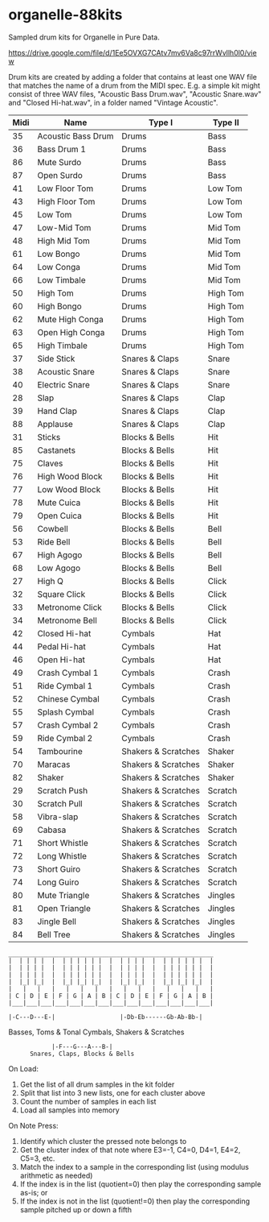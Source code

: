 # organelle-88kits
Sampled drum kits for Organelle in Pure Data.

https://drive.google.com/file/d/1Ee5OVXG7CAtv7mv6Va8c97rrWvllh0l0/view

Drum kits are created by adding a folder that contains at least one WAV file that matches the name of a drum from the MIDI spec. E.g. a simple kit might consist of three WAV files, "Acoustic Bass Drum.wav", "Acoustic Snare.wav" and "Closed Hi-hat.wav", in a folder named "Vintage Acoustic".

| Midi | Name               | Type I              | Type II    |
|------|--------------------|---------------------|------------|
|  35  | Acoustic Bass Drum | Drums               | Bass       |
|  36  | Bass Drum 1        | Drums               | Bass       |
|  86  | Mute Surdo         | Drums               | Bass       |
|  87  | Open Surdo         | Drums               | Bass       |
|  41  | Low Floor Tom      | Drums               | Low Tom    |
|  43  | High Floor Tom     | Drums               | Low Tom    |
|  45  | Low Tom            | Drums               | Low Tom    |
|  47  | Low-Mid Tom        | Drums               | Mid Tom    |
|  48  | High Mid Tom       | Drums               | Mid Tom    |
|  61  | Low Bongo          | Drums               | Mid Tom    |
|  64  | Low Conga          | Drums               | Mid Tom    |
|  66  | Low Timbale        | Drums               | Mid Tom    |
|  50  | High Tom           | Drums               | High Tom   |
|  60  | High Bongo         | Drums               | High Tom   |
|  62  | Mute High Conga    | Drums               | High Tom   |
|  63  | Open High Conga    | Drums               | High Tom   |
|  65  | High Timbale       | Drums               | High Tom   |
|  37  | Side Stick         | Snares & Claps      | Snare      |
|  38  | Acoustic Snare     | Snares & Claps      | Snare      |
|  40  | Electric Snare     | Snares & Claps      | Snare      |
|  28  | Slap               | Snares & Claps      | Clap       |
|  39  | Hand Clap          | Snares & Claps      | Clap       |
|  88  | Applause           | Snares & Claps      | Clap       |
|  31  | Sticks             | Blocks & Bells      | Hit        |
|  85  | Castanets          | Blocks & Bells      | Hit        |
|  75  | Claves             | Blocks & Bells      | Hit        |
|  76  | High Wood Block    | Blocks & Bells      | Hit        |
|  77  | Low Wood Block     | Blocks & Bells      | Hit        |
|  78  | Mute Cuica         | Blocks & Bells      | Hit        |
|  79  | Open Cuica         | Blocks & Bells      | Hit        |
|  56  | Cowbell            | Blocks & Bells      | Bell       |
|  53  | Ride Bell          | Blocks & Bells      | Bell       |
|  67  | High Agogo         | Blocks & Bells      | Bell       |
|  68  | Low Agogo          | Blocks & Bells      | Bell       |
|  27  | High Q             | Blocks & Bells      | Click      |
|  32  | Square Click       | Blocks & Bells      | Click      |
|  33  | Metronome Click    | Blocks & Bells      | Click      |
|  34  | Metronome Bell     | Blocks & Bells      | Click      |
|  42  | Closed Hi-hat      | Cymbals             | Hat        |
|  44  | Pedal Hi-hat       | Cymbals             | Hat        |
|  46  | Open Hi-hat        | Cymbals             | Hat        |
|  49  | Crash Cymbal 1     | Cymbals             | Crash      |
|  51  | Ride Cymbal 1      | Cymbals             | Crash      |
|  52  | Chinese Cymbal     | Cymbals             | Crash      |
|  55  | Splash Cymbal      | Cymbals             | Crash      |
|  57  | Crash Cymbal 2     | Cymbals             | Crash      |
|  59  | Ride Cymbal 2      | Cymbals             | Crash      |
|  54  | Tambourine         | Shakers & Scratches | Shaker     |
|  70  | Maracas            | Shakers & Scratches | Shaker     |
|  82  | Shaker             | Shakers & Scratches | Shaker     |
|  29  | Scratch Push       | Shakers & Scratches | Scratch    |
|  30  | Scratch Pull       | Shakers & Scratches | Scratch    |
|  58  | Vibra-slap         | Shakers & Scratches | Scratch    |
|  69  | Cabasa             | Shakers & Scratches | Scratch    |
|  71  | Short Whistle      | Shakers & Scratches | Scratch    |
|  72  | Long Whistle       | Shakers & Scratches | Scratch    |
|  73  | Short Guiro        | Shakers & Scratches | Scratch    |
|  74  | Long Guiro         | Shakers & Scratches | Scratch    |
|  80  | Mute Triangle      | Shakers & Scratches | Jingles    |
|  81  | Open Triangle      | Shakers & Scratches | Jingles    |
|  83  | Jingle Bell        | Shakers & Scratches | Jingles    |
|  84  | Bell Tree          | Shakers & Scratches | Jingles    |

    _________________________________________________________
    |  | | | |  |  | | | | | |  |  | | | |  |  | | | | | |  |
    |  | | | |  |  | | | | | |  |  | | | |  |  | | | | | |  |
    |  | | | |  |  | | | | | |  |  | | | |  |  | | | | | |  |
    |  |_| |_|  |  |_| |_| |_|  |  |_| |_|  |  |_| |_| |_|  |
    |   |   |   |   |   |   |   |   |   |   |   |   |   |   |
    | C | D | E | F | G | A | B | C | D | E | F | G | A | B |
    |___|___|___|___|___|___|___|___|___|___|___|___|___|___|

    |-C---D---E-|                  |-Db-Eb------Gb-Ab-Bb-|
 Basses, Toms & Tonal            Cymbals, Shakers & Scratches

                |-F---G---A---B-|
          Snares, Claps, Blocks & Bells

On Load:
1. Get the list of all drum samples in the kit folder
2. Split that list into 3 new lists, one for each cluster above
3. Count the number of samples in each list
4. Load all samples into memory

On Note Press:
1. Identify which cluster the pressed note belongs to
2. Get the cluster index of that note where E3=-1, C4=0, D4=1, E4=2, C5=3, etc.
3. Match the index to a sample in the corresponding list (using modulus arithmetic as needed)
4. If the index is in the list (quotient=0) then play the corresponding sample as-is; or
5. If the index is not in the list (quotient!=0) then play the corresponding sample pitched up or down a fifth
